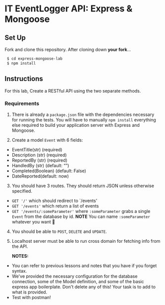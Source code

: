# IT EventLogger API: Express & Mongoose

## Set Up

Fork and clone this repository. After cloning down **your fork**...

```bash
 $ cd express-mongoose-lab
 $ npm install
```

## Instructions

For this lab, Create a RESTful API using the two separate methods.

### Requirements

1. There is already a `package.json` file with the dependencies necessary for
   running the tests. You will have to manually `npm install` everything else
   required to build your application server with Express and Mongoose.

2. Create a model `Event` with 6 fields:

- EventTitle(str) (required)
- Description (str) (required)
- ReportedBy (str) (required)
- HandledBy (str) (default: “”)
- Completed(Boolean) (default: False)
- DateReported(default: now)

3. You should have 3 routes. They should return JSON unless otherwise specified.

- `GET '/'` which should redirect to `/events'
- `GET '/events'` which return a list of events
- `GET '/events/:someParameter'` where `:someParameter` grabs a single `Event`
  from the database by id. **NOTE** You can name `:someParameter` whatever you
  want 😬
  
4. You should be able to `POST`, `DELETE` and `UPDATE`.

5. Localhost server must be able to run cross domain for fetching info from the API.

   **NOTES:**

- You can refer to previous lessons and notes that you have if you forget
  syntax.
- We've provided the necessary configuration for the database connection, some
  of the Model definition, and some of the basic express app boilerplate. Don't
  delete any of this! Your task is to add to what is provided.
- Test with postman!


